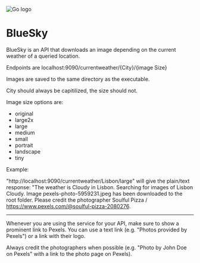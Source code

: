 ﻿﻿![Go logo](https://golang.org/lib/godoc/images/go-logo-blue.svg)

# BlueSky

BlueSky is an API that downloads an image depending on the current weather of a queried location.

Endpoints are localhost:9090/currentweather/{City}/{image Size}

Images are saved to the same directory as the executable.

City should always be capitilized, the size should not.

Image size options are:
* original  
* large2x
* large
* medium
* small
* portrait
* landscape
* tiny

Example:

"http://localhost:9090/currentweather/Lisbon/large"
will give the plain/text response: "The weather is Cloudy in Lisbon. Searching for images of Lisbon Cloudy.
Image pexels-photo-5959231.jpeg has been downloaded to the root folder.
Please credit the photographer Soulful Pizza / https://www.pexels.com/@soulful-pizza-2080276.
___


 Whenever you are using the service for your API, make sure to show a prominent link to Pexels. You can use a text link (e.g. "Photos provided by Pexels") or a link with their logo.

Always credit the photographers when possible (e.g. "Photo by John Doe on Pexels" with a link to the photo page on Pexels). 
